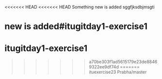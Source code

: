 <<<<<<< HEAD
<<<<<<< HEAD
Something new is added
sggfjksdbjmsgti

new is added#itugitday1-exercise1
=======
# itugitday1-exercise1
>>>>>>> a70be303f1ad5615179e23de88469322ee9df74d
=======
ituexercise23
>>>>>>> Prabha/master
